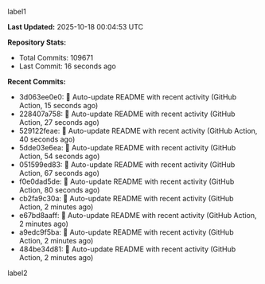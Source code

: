 
label1 
<!-- ACTIVITY_START -->
**Last Updated:** 2025-10-18 00:04:53 UTC

**Repository Stats:**
- Total Commits: 109671
- Last Commit: 16 seconds ago

**Recent Commits:**
- 3d063ee0e0: 🤖 Auto-update README with recent activity (GitHub Action, 15 seconds ago)
- 228407a758: 🤖 Auto-update README with recent activity (GitHub Action, 27 seconds ago)
- 529122feae: 🤖 Auto-update README with recent activity (GitHub Action, 40 seconds ago)
- 5dde03e6ea: 🤖 Auto-update README with recent activity (GitHub Action, 54 seconds ago)
- 051599ed83: 🤖 Auto-update README with recent activity (GitHub Action, 67 seconds ago)
- f0e0dad5de: 🤖 Auto-update README with recent activity (GitHub Action, 80 seconds ago)
- cb2fa9c30a: 🤖 Auto-update README with recent activity (GitHub Action, 2 minutes ago)
- e67bd8aaff: 🤖 Auto-update README with recent activity (GitHub Action, 2 minutes ago)
- a9edc9f5ba: 🤖 Auto-update README with recent activity (GitHub Action, 2 minutes ago)
- 484be34d81: 🤖 Auto-update README with recent activity (GitHub Action, 2 minutes ago)
<!-- ACTIVITY_END -->

label2
